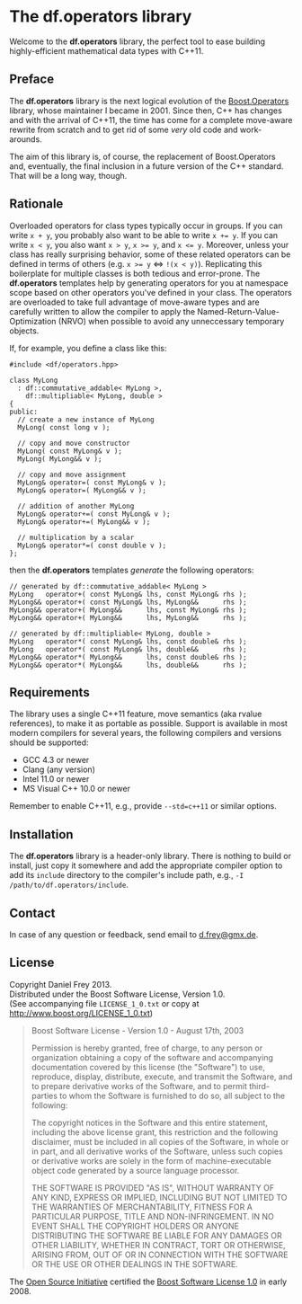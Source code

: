 The df.operators library
========================

Welcome to the **df.operators** library, the perfect tool to ease building highly-efficient mathematical data types with C++11.

Preface
-------

The **df.operators** library is the next logical evolution of the [Boost.Operators](http://www.boost.org/doc/libs/1_53_0/libs/utility/operators.htm) library, whose maintainer I became in 2001. Since then, C++ has changes and with the arrival of C++11, the time has come for a complete move-aware rewrite from scratch and to get rid of some *very* old code and work-arounds.

The aim of this library is, of course, the replacement of Boost.Operators and, eventually, the final inclusion in a future version of the C++ standard. That will be a long way, though.

Rationale
---------

Overloaded operators for class types typically occur in groups. If you can write `x + y`, you probably also want to be able to write `x += y`. If you can write `x < y`, you also want `x > y`, `x >= y`, and `x <= y`. Moreover, unless your class has really surprising behavior, some of these related operators can be defined in terms of others (e.g. `x >= y` <=> `!(x < y)`). Replicating this boilerplate for multiple classes is both tedious and error-prone. The **df.operators** templates help by generating operators for you at namespace scope based on other operators you've defined in your class. The operators are overloaded to take full advantage of move-aware types and are carefully written to allow the compiler to apply the Named-Return-Value-Optimization (NRVO) when possible to avoid any unneccessary temporary objects.

If, for example, you define a class like this:

    #include <df/operators.hpp>

    class MyLong
      : df::commutative_addable< MyLong >,
        df::multipliable< MyLong, double >
    {
    public:
      // create a new instance of MyLong
      MyLong( const long v );

      // copy and move constructor
      MyLong( const MyLong& v );
      MyLong( MyLong&& v );

      // copy and move assignment
      MyLong& operator=( const MyLong& v );
      MyLong& operator=( MyLong&& v );

      // addition of another MyLong
      MyLong& operator+=( const MyLong& v );
      MyLong& operator+=( MyLong&& v );

      // multiplication by a scalar
      MyLong& operator*=( const double v );
    };

then the **df.operators** templates *generate* the following operators:

    // generated by df::commutative_addable< MyLong >
    MyLong   operator+( const MyLong& lhs, const MyLong& rhs );
    MyLong&& operator+( const MyLong& lhs, MyLong&&      rhs );
    MyLong&& operator+( MyLong&&      lhs, const MyLong& rhs );
    MyLong&& operator+( MyLong&&      lhs, MyLong&&      rhs );

    // generated by df::multipliable< MyLong, double >
    MyLong   operator*( const MyLong& lhs, const double& rhs );
    MyLong   operator*( const MyLong& lhs, double&&      rhs );
    MyLong&& operator*( MyLong&&      lhs, const double& rhs );
    MyLong&& operator*( MyLong&&      lhs, double&&      rhs );

Requirements
------------

The library uses a single C++11 feature, move semantics (aka rvalue references), to make it as portable as possible. Support is available in most modern compilers for several years, the following compilers and versions should be supported:

* GCC 4.3 or newer
* Clang (any version)
* Intel 11.0 or newer
* MS Visual C++ 10.0 or newer

Remember to enable C++11, e.g., provide `--std=c++11` or similar options.

Installation
------------

The **df.operators** library is a header-only library. There is nothing to build or install, just copy it somewhere and add the appropriate compiler option to add its `include` directory to the compiler's include path, e.g., `-I /path/to/df.operators/include`.

Contact
-------

In case of any question or feedback, send email to <d.frey@gmx.de>.

License
-------

Copyright Daniel Frey 2013.<br>
Distributed under the Boost Software License, Version 1.0.<br>
(See accompanying file `LICENSE_1_0.txt` or copy at <http://www.boost.org/LICENSE_1_0.txt>)

>Boost Software License - Version 1.0 - August 17th, 2003
>
>Permission is hereby granted, free of charge, to any person or organization obtaining a copy of the software and accompanying documentation covered by this license (the "Software") to use, reproduce, display, distribute, execute, and transmit the Software, and to prepare derivative works of the Software, and to permit third-parties to whom the Software is furnished to do so, all subject to the following:
>
>The copyright notices in the Software and this entire statement, including the above license grant, this restriction and the following disclaimer, must be included in all copies of the Software, in whole or in part, and all derivative works of the Software, unless such copies or derivative works are solely in the form of machine-executable object code generated by a source language processor.
>
>THE SOFTWARE IS PROVIDED "AS IS", WITHOUT WARRANTY OF ANY KIND, EXPRESS OR IMPLIED, INCLUDING BUT NOT LIMITED TO THE WARRANTIES OF MERCHANTABILITY, FITNESS FOR A PARTICULAR PURPOSE, TITLE AND NON-INFRINGEMENT. IN NO EVENT SHALL THE COPYRIGHT HOLDERS OR ANYONE DISTRIBUTING THE SOFTWARE BE LIABLE FOR ANY DAMAGES OR OTHER LIABILITY, WHETHER IN CONTRACT, TORT OR OTHERWISE, ARISING FROM, OUT OF OR IN CONNECTION WITH THE SOFTWARE OR THE USE OR OTHER DEALINGS IN THE SOFTWARE.

The [Open Source Initiative](http://www.opensource.org/) certified the [Boost Software License 1.0](http://www.opensource.org/licenses/bsl1.0.html) in early 2008.
